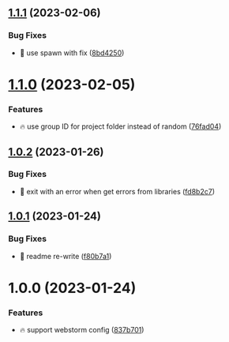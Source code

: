 ## [1.1.1](https://github.com/Exlint/cli/compare/v1.1.0...v1.1.1) (2023-02-06)


### Bug Fixes

* 🐞 use spawn with fix ([8bd4250](https://github.com/Exlint/cli/commit/8bd42504c62e8287188c8c00236d6dbc77cee9b3))

# [1.1.0](https://github.com/Exlint/cli/compare/v1.0.2...v1.1.0) (2023-02-05)


### Features

* 🔥 use group ID for project folder instead of random ([76fad04](https://github.com/Exlint/cli/commit/76fad0454102ec95f3ae907562729d5c45fb270e))

## [1.0.2](https://github.com/Exlint/cli/compare/v1.0.1...v1.0.2) (2023-01-26)


### Bug Fixes

* 🐞 exit with an error when get errors from libraries ([fd8b2c7](https://github.com/Exlint/cli/commit/fd8b2c75638ea15e07fd1bb4bc9df1ddf882deca))

## [1.0.1](https://github.com/Exlint/cli/compare/v1.0.0...v1.0.1) (2023-01-24)


### Bug Fixes

* 🐞 readme re-write ([f80b7a1](https://github.com/Exlint/cli/commit/f80b7a1ff2d89a3c34f25dd056c5116e9df7f8b9))

# 1.0.0 (2023-01-24)


### Features

* 🔥 support webstorm config ([837b701](https://github.com/Exlint/cli/commit/837b7017ae84401f80dddafb69784534743d6532))
